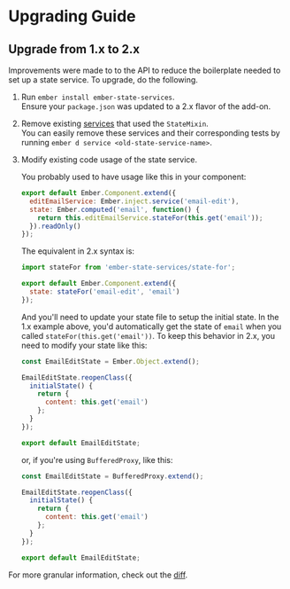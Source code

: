 Upgrading Guide
===============

Upgrade from 1.x to 2.x
-----------------------
Improvements were made to to the API to reduce the boilerplate needed to
set up a state service. To upgrade, do the following.

1. Run `ember install ember-state-services`.  
   Ensure your `package.json` was updated to a 2.x flavor of the add-on.
2. Remove existing
   [services](https://github.com/stefanpenner/ember-state-services/tree/v1.0.0#service) that used the `StateMixin`.  
   You can easily remove these services and their
   corresponding tests by running `ember d service <old-state-service-name>`.
3. Modify existing code usage of the state service.

   You probably used to have usage like this in your component:
   ```javascript
   export default Ember.Component.extend({
     editEmailService: Ember.inject.service('email-edit'),
     state: Ember.computed('email', function() {
       return this.editEmailService.stateFor(this.get('email'));
     }).readOnly()
   });
   ```

   The equivalent in 2.x syntax is:
   ```javascript
   import stateFor from 'ember-state-services/state-for';

   export default Ember.Component.extend({
     state: stateFor('email-edit', 'email')
   });
   ```

   And you'll need to update your state file to setup the initial state. In
   the 1.x example above, you'd automatically get the state of `email` when
   you called `stateFor(this.get('email'))`. To keep this behavior in 2.x,
   you need to modify your state like this:

   ```javascript
   const EmailEditState = Ember.Object.extend();

   EmailEditState.reopenClass({
     initialState() {
       return {
         content: this.get('email')
       };
     }
   });

   export default EmailEditState;
   ```

   or, if you're using `BufferedProxy`, like this:

   ```javascript
   const EmailEditState = BufferedProxy.extend();

   EmailEditState.reopenClass({
     initialState() {
       return {
         content: this.get('email')
       };
     }
   });

   export default EmailEditState;
   ```

For more granular information, check out the
[diff](https://github.com/stefanpenner/ember-state-services/compare/v1.0.0...v2.0.0).
